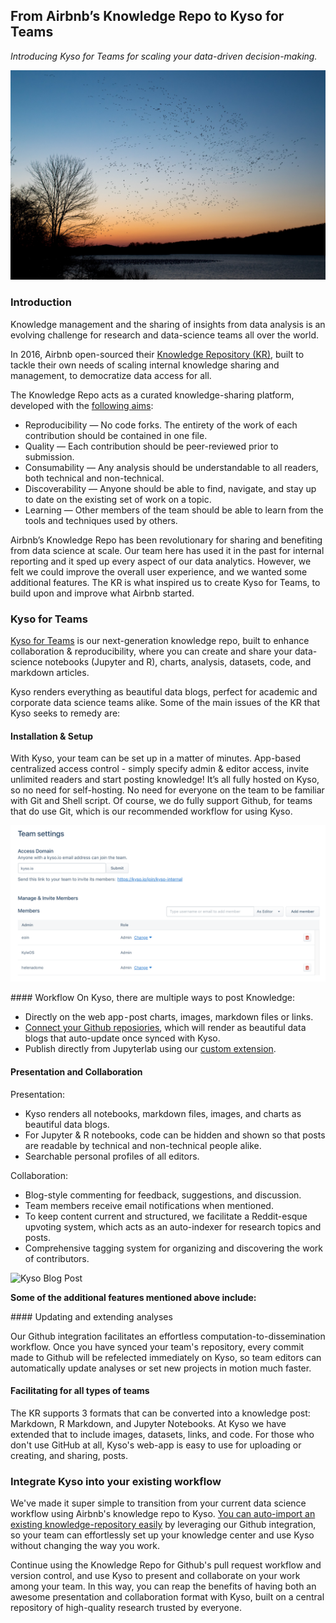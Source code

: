 ## From Airbnb’s Knowledge Repo to Kyso for Teams

*Introducing Kyso for Teams for scaling your data-driven decision-making.*

![Knowledge-Repo](images/knowledge-repo.png)

### Introduction

Knowledge management and the sharing of insights from data analysis is an evolving challenge for research and data-science teams all over the world.

In 2016, Airbnb open-sourced their [Knowledge Repository (KR)](https://github.com/airbnb/knowledge-repo), built to tackle their own needs of scaling internal knowledge sharing and management, to democratize data access for all.

The Knowledge Repo acts as a curated knowledge-sharing platform, developed with the [following aims](https://medium.com/airbnb-engineering/scaling-knowledge-at-airbnb-875d73eff091):

* Reproducibility — No code forks. The entirety of the work of each contribution should be contained in one file.
* Quality — Each contribution should be peer-reviewed prior to submission.
* Consumability — Any analysis should be understandable to all readers, both technical and non-technical.
* Discoverability — Anyone should be able to find, navigate, and stay up to date on the existing set of work on a topic.
* Learning — Other members of the team should be able to learn from the tools and techniques used by others.

Airbnb’s Knowledge Repo has been revolutionary for sharing and benefiting from data science at scale. Our team here has used it in the past for internal reporting and it sped up every aspect of our data analytics. However, we felt we could improve the overall user experience, and we wanted some additional features. The KR is what inspired us to create Kyso for Teams, to build upon and improve what Airbnb started.

### Kyso for Teams

[Kyso for Teams](https://kyso.io/) is our next-generation knowledge repo, built to enhance collaboration & reproducibility, where you can create and share your data-science notebooks (Jupyter and R), charts, analysis, datasets, code, and markdown articles.

Kyso renders everything as beautiful data blogs, perfect for academic and corporate data science teams alike. Some of the main issues of the KR that Kyso seeks to remedy are:

#### Installation & Setup

With Kyso, your team can be set up in a matter of minutes. App-based centralized access control - simply specify admin & editor access, invite unlimited readers and start posting knowledge! It’s all fully hosted on Kyso, so no need for self-hosting. No need for everyone on the team to be familiar with Git and Shell script. Of course, we do fully support Github, for teams that do use Git, which is our recommended workflow for using Kyso.

![Team Access Control](images/kr1.png)

#### Workflow
On Kyso, there are multiple ways to post Knowledge:

* Directly on the web app - post charts, images, markdown files or links.
* [Connect your Github reposiories](https://docs.kyso.io/posting-to-kyso/connect-a-github-repo-to-kyso), which will render as beautiful data blogs that auto-update once synced with Kyso.
* Publish directly from Jupyterlab using our [custom extension](https://docs.kyso.io/posting-to-kyso/kysos-jupyterlab-extension).

#### Presentation and Collaboration

Presentation:

* Kyso renders all notebooks, markdown files, images, and charts as beautiful data blogs.
* For Jupyter & R notebooks, code can be hidden and shown so that posts are readable by technical and non-technical people alike.
* Searchable personal profiles of all editors.

Collaboration:

* Blog-style commenting for feedback, suggestions, and discussion.
* Team members receive email notifications when mentioned.
* To keep content current and structured, we facilitate a Reddit-esque upvoting system, which acts as an auto-indexer for research topics and posts.
* Comprehensive tagging system for organizing and discovering the work of contributors.

![Kyso Blog Post](images/kr2png)

**Some of the additional features mentioned above include:**

#### Updating and extending analyses

Our Github integration facilitates an effortless computation-to-dissemination workflow. Once you have synced your team's repository, every commit made to Github will be refelected immediately on Kyso, so team editors can automatically update analyses or set new projects in motion much faster.


#### Facilitating for all types of teams

The KR supports 3 formats that can be converted into a knowledge post: Markdown, R Markdown, and Jupyter Notebooks.
At Kyso we have extended that to include images, datasets, links, and code. For those who don't use GitHub at all, Kyso's web-app is easy to use for uploading or creating, and sharing, posts.


### Integrate Kyso into your existing workflow

We've made it super simple to transition from your current data science workflow using Airbnb's knowledge repo to Kyso. [You can auto-import an existing knowledge-repository easily](https://docs.kyso.io/integrations/airbnbs-knowledge-repo) by leveraging our Github integration, so your team can effortlessly set up your knowledge center and use Kyso without changing the way you work.

Continue using the Knowledge Repo for Github's pull request workflow and version control, and use Kyso to present and collaborate on your work among your team. In this way, you can reap the benefits of having both an awesome presentation and collaboration format with Kyso, built on a central repository of high-quality research trusted by everyone.